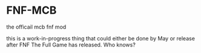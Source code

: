 # FNF-MCB
the officail mcb fnf mod

this is a work-in-progress thing that could either be done by May or release after FNF The Full Game has released. Who knows?
